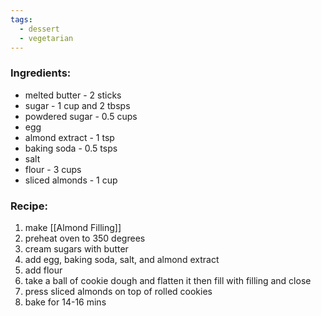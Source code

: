 ```yaml
---
tags:
  - dessert
  - vegetarian
---
```

### Ingredients:
- melted butter - 2 sticks
- sugar - 1 cup and 2 tbsps
- powdered sugar - 0.5 cups
- egg
- almond extract - 1 tsp
- baking soda - 0.5 tsps
- salt
- flour - 3 cups
- sliced almonds - 1 cup

### Recipe:
1. make [[Almond Filling]]
2. preheat oven to 350 degrees
3. cream sugars with butter
4. add egg, baking soda, salt, and almond extract
5. add flour
6. take a ball of cookie dough and flatten it then fill with filling and close
7. press sliced almonds on top of rolled cookies
8. bake for 14-16 mins